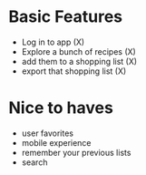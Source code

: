 # Basic Features
- Log in to app (X)
- Explore a bunch of recipes (X)
- add them to a shopping list (X)
- export that shopping list (X)

# Nice to haves
- user favorites
- mobile experience
- remember your previous lists
- search